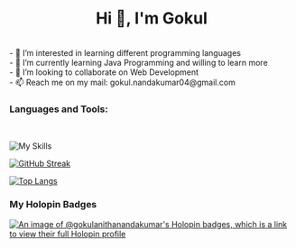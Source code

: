 <h1 align="center">Hi 👋, I'm Gokul</h1></br>
- 👀 I’m interested in learning different programming languages</br>
- 🌱 I’m currently learning Java Programming and willing to learn more</br>
- 💞️ I’m looking to collaborate on Web Development</br>
- 📫 Reach me on my mail: gokul.nandakumar04@gmail.com
<br/>

<h3 align="left">Languages and Tools:</h3></br>

![My Skills](https://skillicons.dev/icons?i=py,java,c,html,javascript,react,git,github,discord,bootstrap,figma)

[![GitHub Streak](https://streak-stats.demolab.com?user=GokulAnithaNandakumar&theme=highcontrast)](https://git.io/streak-stats)


[![Top Langs](https://github-readme-stats.vercel.app/api/top-langs/?username=GokulAnithaNandakumar&layout=compact&theme=vision-friendly-dark)](https://github.com/GokulAnithaNandakumar/github-readme-stats)
<h3>My Holopin Badges</h3>

[![An image of @gokulanithanandakumar's Holopin badges, which is a link to view their full Holopin profile](https://holopin.me/gokulanithanandakumar)](https://holopin.io/@gokulanithanandakumar)


